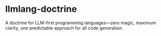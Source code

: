 # llmlang-doctrine
A doctrine for LLM-first programming languages—zero magic, maximum clarity, one predictable approach for all code generation.
